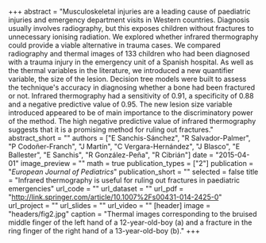 +++
abstract = "Musculoskeletal injuries are a leading cause of paediatric injuries and emergency department visits in Western countries. Diagnosis usually involves radiography, but this exposes children without fractures to unnecessary ionising radiation. We explored whether infrared thermography could provide a viable alternative in trauma cases. We compared radiography and thermal images of 133 children who had been diagnosed with a trauma injury in the emergency unit of a Spanish hospital. As well as the thermal variables in the literature, we introduced a new quantifier variable, the size of the lesion. Decision tree models were built to assess the technique's accuracy in diagnosing whether a bone had been fractured or not. Infrared thermography had a sensitivity of 0.91, a specificity of 0.88 and a negative predictive value of 0.95. The new lesion size variable introduced appeared to be of main importance to the discriminatory power of the method. The high negative predictive value of infrared thermography suggests that it is a promising method for ruling out fractures."
abstract_short = ""
authors = ["E Sanchis-Sánchez", "R Salvador-Palmer", "P Codoñer-Franch", "J Martín", "C Vergara-Hernández", "J Blasco", "E Ballester", "E Sanchis", "R González-Peña", "R Cibrián"]
date = "2015-04-01"
image_preview = ""
math = true
publication_types = ["2"]
publication = "*European Journal of Pediatrics*"
publication_short = ""
selected = false
title = "Infrared thermography is useful for ruling out fractures in paediatric emergencies"
url_code = ""
url_dataset = ""
url_pdf = "http://link.springer.com/article/10.1007%2Fs00431-014-2425-0"
url_project = ""
url_slides = ""
url_video = ""
[header]
image = "headers/fig2.jpg"
caption = "Thermal images corresponding to the bruised middle finger of the left hand of a 12-year-old-boy (a) and a fracture in the ring finger of the right hand of a 13-year-old-boy (b)."
+++
